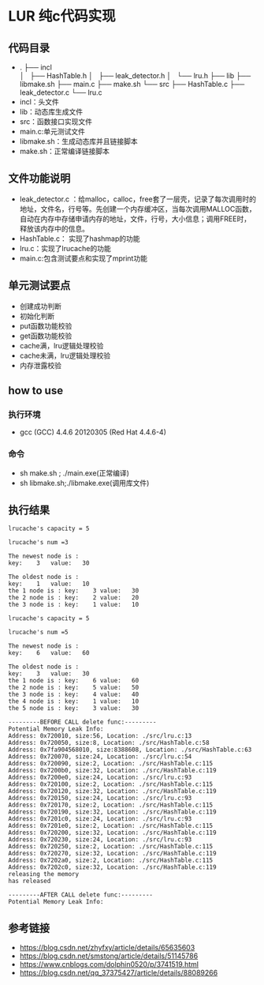 # LUR 纯c代码实现
## 代码目录
- .
├── incl  
│   ├── HashTable.h
│   ├── leak_detector.h
│   └── lru.h
├── lib
├── libmake.sh
├── main.c
├── make.sh
└── src
    ├── HashTable.c
    ├── leak_detector.c
    └── lru.c
- incl：头文件
- lib：动态库生成文件
- src：函数接口实现文件
- main.c:单元测试文件
- libmake.sh：生成动态库并且链接脚本
- make.sh：正常编译链接脚本

## 文件功能说明
- leak_detector.c ：给malloc，calloc，free套了一层壳，记录了每次调用时的地址，文件名，行号等。先创建一个内存缓冲区，当每次调用MALLOC函数，自动在内存中存储申请内存的地址，文件，行号，大小信息；调用FREE时，释放该内存中的信息。
- HashTable.c： 实现了hashmap的功能
- lru.c：实现了lrucache的功能
- main.c:包含测试要点和实现了mprint功能
## 单元测试要点
- 创建成功判断
- 初始化判断
- put函数功能校验
- get函数功能校验
- cache满，lru逻辑处理校验
- cache未满，lru逻辑处理校验
- 内存泄露校验

## how to use
### 执行环境
- gcc (GCC) 4.4.6 20120305 (Red Hat 4.4.6-4)
### 命令
- sh make.sh ; ./main.exe(正常编译)
- sh libmake.sh;./libmake.exe(调用库文件)
## 执行结果
```
lrucache's capacity = 5

lrucache's num =3

The newest node is :
key:    3   value:   30

The oldest node is :
key:    1   value:   10
the 1 node is : key:    3 value:   30
the 2 node is : key:    2 value:   20
the 3 node is : key:    1 value:   10

lrucache's capacity = 5

lrucache's num =5

The newest node is :
key:    6   value:   60

The oldest node is :
key:    3   value:   30
the 1 node is : key:    6 value:   60
the 2 node is : key:    5 value:   50
the 3 node is : key:    4 value:   40
the 4 node is : key:    1 value:   10
the 5 node is : key:    3 value:   30

---------BEFORE CALL delete func:---------
Potential Memory Leak Info: 
Address: 0x720010, size:56, Location: ./src/lru.c:13
Address: 0x720050, size:8, Location: ./src/HashTable.c:58
Address: 0x7fa904568010, size:8388608, Location: ./src/HashTable.c:63
Address: 0x720070, size:24, Location: ./src/lru.c:54
Address: 0x720090, size:2, Location: ./src/HashTable.c:115
Address: 0x7200b0, size:32, Location: ./src/HashTable.c:119
Address: 0x7200e0, size:24, Location: ./src/lru.c:93
Address: 0x720100, size:2, Location: ./src/HashTable.c:115
Address: 0x720120, size:32, Location: ./src/HashTable.c:119
Address: 0x720150, size:24, Location: ./src/lru.c:93
Address: 0x720170, size:2, Location: ./src/HashTable.c:115
Address: 0x720190, size:32, Location: ./src/HashTable.c:119
Address: 0x7201c0, size:24, Location: ./src/lru.c:93
Address: 0x7201e0, size:2, Location: ./src/HashTable.c:115
Address: 0x720200, size:32, Location: ./src/HashTable.c:119
Address: 0x720230, size:24, Location: ./src/lru.c:93
Address: 0x720250, size:2, Location: ./src/HashTable.c:115
Address: 0x720270, size:32, Location: ./src/HashTable.c:119
Address: 0x7202a0, size:2, Location: ./src/HashTable.c:115
Address: 0x7202c0, size:32, Location: ./src/HashTable.c:119
releasing the memory 
has released

---------AFTER CALL delete func:---------
Potential Memory Leak Info: 
```

## 参考链接
- https://blog.csdn.net/zhyfxy/article/details/65635603
- https://blog.csdn.net/smstong/article/details/51145786
- https://www.cnblogs.com/dolphin0520/p/3741519.html
- https://blog.csdn.net/qq_37375427/article/details/88089266